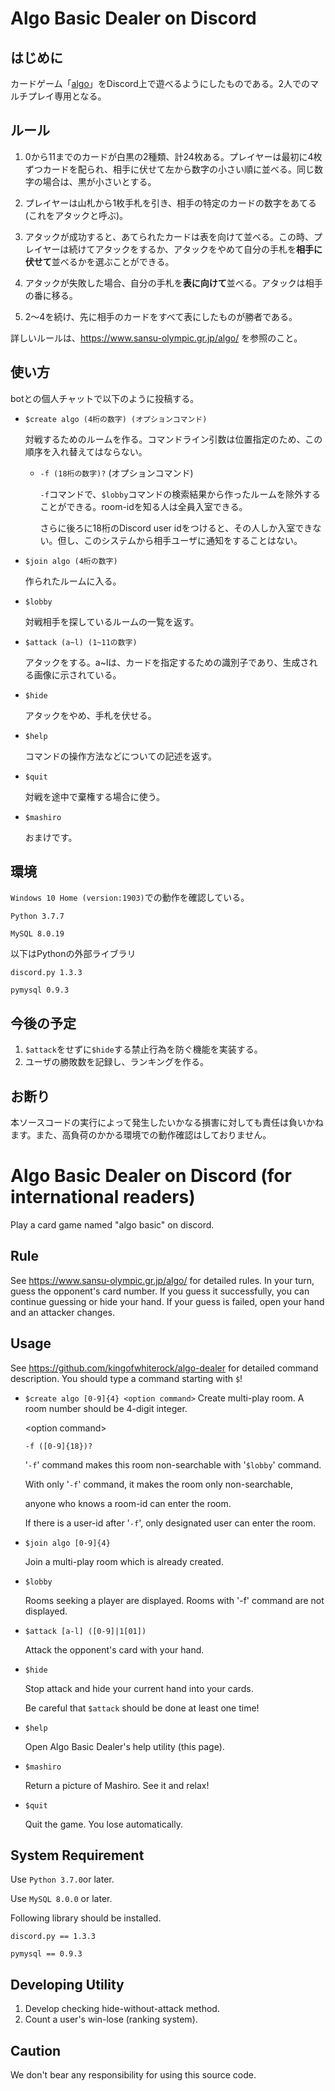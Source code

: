 # Algo Basic Dealer on Discord 
## はじめに
カードゲーム「[algo](https://www.sansu-olympic.gr.jp/algo/)」をDiscord上で遊べるようにしたものである。2人でのマルチプレイ専用となる。

## ルール
1. 0から11までのカードが白黒の2種類、計24枚ある。プレイヤーは最初に4枚ずつカードを配られ、相手に伏せて左から数字の小さい順に並べる。同じ数字の場合は、黒が小さいとする。

1. プレイヤーは山札から1枚手札を引き、相手の特定のカードの数字をあてる(これをアタックと呼ぶ)。

1. アタックが成功すると、あてられたカードは表を向けて並べる。この時、プレイヤーは続けてアタックをするか、アタックをやめて自分の手札を**相手に伏せて**並べるかを選ぶことができる。

1. アタックが失敗した場合、自分の手札を**表に向けて**並べる。アタックは相手の番に移る。

1. 2～4を続け、先に相手のカードをすべて表にしたものが勝者である。

詳しいルールは、https://www.sansu-olympic.gr.jp/algo/ を参照のこと。

## 使い方
botとの個人チャットで以下のように投稿する。

- `$create algo (4桁の数字) (オプションコマンド)` 

    対戦するためのルームを作る。コマンドライン引数は位置指定のため、この順序を入れ替えてはならない。

    - `-f (18桁の数字)?` (オプションコマンド)

        `-f`コマンドで、`$lobby`コマンドの検索結果から作ったルームを除外することができる。room-idを知る人は全員入室できる。

        さらに後ろに18桁のDiscord user idをつけると、その人しか入室できない。但し、このシステムから相手ユーザに通知をすることはない。

- `$join algo (4桁の数字)`

    作られたルームに入る。

- `$lobby`

    対戦相手を探しているルームの一覧を返す。

- `$attack (a~l) (1~11の数字)` 

    アタックをする。a~lは、カードを指定するための識別子であり、生成される画像に示されている。

- `$hide` 

    アタックをやめ、手札を伏せる。

- `$help` 

    コマンドの操作方法などについての記述を返す。


- `$quit` 

    対戦を途中で棄権する場合に使う。

- `$mashiro` 

    おまけです。

## 環境
`Windows 10 Home (version:1903)`での動作を確認している。

`Python 3.7.7`

`MySQL 8.0.19`

以下はPythonの外部ライブラリ

`discord.py 1.3.3`

`pymysql 0.9.3`

## 今後の予定
1. `$attack`をせずに`$hide`する禁止行為を防ぐ機能を実装する。
2. ユーザの勝敗数を記録し、ランキングを作る。

## お断り
本ソースコードの実行によって発生したいかなる損害に対しても責任は負いかねます。また、高負荷のかかる環境での動作確認はしておりません。
 
# Algo Basic Dealer on Discord (for international readers)
Play a card game named "algo basic" on discord.

## Rule
See https://www.sansu-olympic.gr.jp/algo/ for detailed rules.
In your turn, guess the opponent's card number.
If you guess it successfully, you can continue guessing or hide your hand.
If your guess is failed, open your hand and an attacker changes.

## Usage
See https://github.com/kingofwhiterock/algo-dealer for detailed command description.
You should type a command starting with `$`!

- `$create algo [0-9]{4} <option command>`
Create multi-play room. A room number should be 4-digit integer.

    \<option command\>

    `-f ([0-9]{18})?`

    '`-f`' command makes this room non-searchable with '`$lobby`' command.

    With only '`-f`' command, it makes the room only non-searchable,

    anyone who knows a room-id can enter the room.

    If there is a user-id after '`-f`', only designated user can enter the room.

- `$join algo [0-9]{4}`

    Join a multi-play room which is already created.

- `$lobby`

    Rooms seeking a player are displayed. Rooms with '-f' command are not displayed.

- `$attack [a-l] ([0-9]|1[01])`

    Attack the opponent's card with your hand.

- `$hide`

    Stop attack and hide your current hand into your cards.

    Be careful that `$attack` should be done at least one time!

- `$help`

    Open Algo Basic Dealer's help utility (this page).

- `$mashiro`

   Return a picture of Mashiro. See it and relax!

- `$quit`

   Quit the game. You lose automatically.

## System Requirement

Use `Python 3.7.0`or later.

Use `MySQL 8.0.0` or later.

Following library should be installed.

`discord.py == 1.3.3`

`pymysql == 0.9.3`

## Developing Utility
1. Develop checking hide-without-attack method.
2. Count a user's win-lose (ranking system).

## Caution
We don't bear any responsibility for using this source code.
